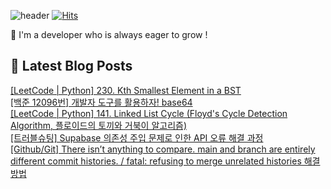 

![header](https://capsule-render.vercel.app/api?type=venom&height=300&color=gradient&text=Hello%20!&textBg=false&fontSize=70&animation=blink&section=header&reversal=false)
[![Hits](https://hits.seeyoufarm.com/api/count/incr/badge.svg?url=https%3A%2F%2Fgithub.com%2Fyesolz%2Fhit-counter&count_bg=%23C6CCFF&title_bg=%23C8C8C8&icon=&icon_color=%23E7E7E7&title=welcome&edge_flat=false)](https://hits.seeyoufarm.com)

🚀 I'm a developer who is always eager to grow !

## 💌 Latest Blog Posts

<a href=https://yesolz.tistory.com/entry/LeetCode-Python-230-Kth-Smallest-Element-in-a-BST>[LeetCode | Python] 230. Kth Smallest Element in a BST</a></br><a href=https://yesolz.tistory.com/entry/%EB%B0%B1%EC%A4%80-12096%EB%B2%88-%EA%B0%9C%EB%B0%9C%EC%9E%90-%EB%8F%84%EA%B5%AC%EB%A5%BC-%ED%99%9C%EC%9A%A9%ED%95%98%EC%9E%90-base64>[백준 12096번] 개발자 도구를 활용하자! base64</a></br><a href=https://yesolz.tistory.com/entry/LeetCode-Python-141-Linked-List-Cycle-Floyds-Cycle-Detection-Algorithm-%ED%94%8C%EB%A1%9C%EC%9D%B4%EB%93%9C%EC%9D%98-%ED%86%A0%EB%81%BC%EC%99%80-%EA%B1%B0%EB%B6%81%EC%9D%B4-%EC%95%8C%EA%B3%A0%EB%A6%AC%EC%A6%98>[LeetCode | Python] 141. Linked List Cycle (Floyd's Cycle Detection Algorithm, 플로이드의 토끼와 거북이 알고리즘)</a></br><a href=https://yesolz.tistory.com/entry/%ED%8A%B8%EB%9F%AC%EB%B8%94%EC%8A%88%ED%8C%85-Supabase-%EC%9D%98%EC%A1%B4%EC%84%B1-%EC%A3%BC%EC%9E%85-%EB%AC%B8%EC%A0%9C%EB%A1%9C-%EC%9D%B8%ED%95%9C-API-%EC%98%A4%EB%A5%98-%ED%95%B4%EA%B2%B0-%EA%B3%BC%EC%A0%95>[트러블슈팅] Supabase 의존성 주입 문제로 인한 API 오류 해결 과정</a></br><a href=https://yesolz.tistory.com/entry/Github-There-isn%E2%80%99t-anything-to-comparemain-and-branch-are-entirely-different-commit-histories-fatal-refusing-to-merge-unrelated-histories-%ED%95%B4%EA%B2%B0%EB%B0%A9%EB%B2%95>[Github/Git] There isn&rsquo;t anything to compare. main and branch are entirely different commit histories. / fatal: refusing to merge unrelated histories 해결방법</a></br>